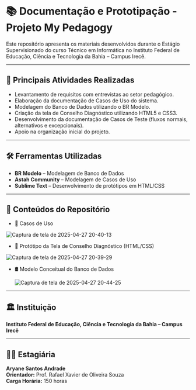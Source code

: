 # 📚 Documentação e Prototipação - Projeto My Pedagogy

Este repositório apresenta os materiais desenvolvidos durante o Estágio Supervisionado do curso Técnico em Informática no Instituto Federal de Educação, Ciência e Tecnologia da Bahia – Campus Irecê.

---

## 🎯 Principais Atividades Realizadas

- Levantamento de requisitos com entrevistas ao setor pedagógico.
- Elaboração da documentação de Casos de Uso do sistema.
- Modelagem do Banco de Dados utilizando o BR Modelo.
- Criação da tela de Conselho Diagnóstico utilizando HTML5 e CSS3.
- Desenvolvimento da documentação de Casos de Teste (fluxos normais, alternativos e excepcionais).
- Apoio na organização inicial do projeto.

---

## 🛠️ Ferramentas Utilizadas

- **BR Modelo** – Modelagem de Banco de Dados
- **Astah Community** – Modelagem de Casos de Uso
- **Sublime Text** – Desenvolvimento de protótipos em HTML/CSS

---

## 📄 Conteúdos do Repositório

- 📑 Casos de Uso
  
 ![Captura de tela de 2025-04-27 20-40-13](https://github.com/user-attachments/assets/0dbff0b7-5b8c-42e0-88ec-ef7ce24d8d8f)
 

- 🎨 Protótipo da Tela de Conselho Diagnóstico (HTML/CSS)
  
![Captura de tela de 2025-04-27 20-39-29](https://github.com/user-attachments/assets/8ff0480c-1ddb-4df8-82ec-d026f699e3e1)

  
- 🛢️ Modelo Conceitual do Banco de Dados

  ![Captura de tela de 2025-04-27 20-44-25](https://github.com/user-attachments/assets/63680cd4-8740-407c-b264-ee927e9b0861)



---

## 🏛️ Instituição

**Instituto Federal de Educação, Ciência e Tecnologia da Bahia – Campus Irecê**

---

## 👩‍💻 Estagiária

**Aryane Santos Andrade**  
**Orientador:** Prof. Rafael Xavier de Oliveira Souza  
**Carga Horária:** 150 horas  
